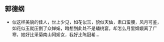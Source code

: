 ## 郭德纲

- 似这样美貌的佳人，世上少见，如花似玉，貌似天仙，素口蛮腰，风月可鉴，如花似玉就压倒了众婵娟，暗想到此处不是蟠桃宴，却怎么月里嫦娥离了广寒，她好比采菊南山阿娇女，我好比陈冠希...

